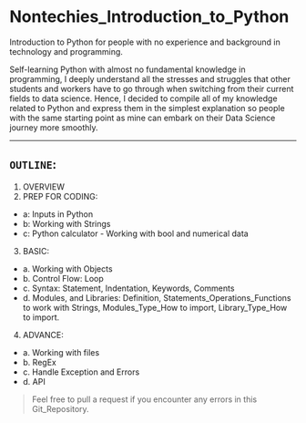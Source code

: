 # Nontechies_Introduction_to_Python

 Introduction to Python for people with no experience and background in technology and programming.
 
 Self-learning Python with almost no fundamental knowledge in programming, I deeply understand all the stresses and struggles that other students and workers have to go through when switching from their current fields to data science. Hence, I decided to compile all of my knowledge related to Python and express them in the simplest explanation so people with the same starting point as mine can embark on their Data Science journey more smoothly.
 
------
## __`OUTLINE`__:
1. OVERVIEW
2. PREP FOR CODING:
- a: Inputs in Python
- b: Working with Strings
- c: Python calculator - Working with bool and numerical data
3. BASIC:
- a. Working with Objects
- b. Control Flow: Loop
- c. Syntax: Statement, Indentation, Keywords, Comments
- d. Modules, and Libraries: Definition, Statements_Operations_Functions to work with Strings, Modules_Type_How to import, Library_Type_How to import.
4. ADVANCE:
- a. Working with files
- b. RegEx
- c. Handle Exception and Errors
- d. API



> Feel free to pull a request if you encounter any errors in this Git_Repository.
